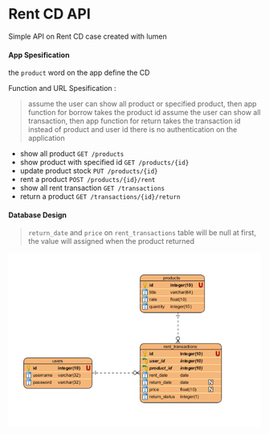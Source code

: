 # Rent CD API

Simple API on Rent CD case created with lumen

#### App Spesification

the `product` word on the app define the CD

Function and URL Spesification :
> assume the user can show all product or specified product, then app function for borrow takes the product id
> assume the user can show all transaction, then app function for return takes the transaction id instead of product and user id
> there is no authentication on the application

- show all product  `GET /products`
- show product with specified id  `GET /products/{id}`
- update product stock  `PUT /products/{id}`
- rent a product  `POST /products/{id}/rent`
- show all rent transaction `GET /transactions`
- return a product  `GET /transactions/{id}/return`

#### Database Design

> `return_date` and `price` on `rent_transactions` table will be null at first, the value will assigned when the product returned

![database design](https://github.com/rizkysitohang3/rent_cd/raw/master/db.PNG)









